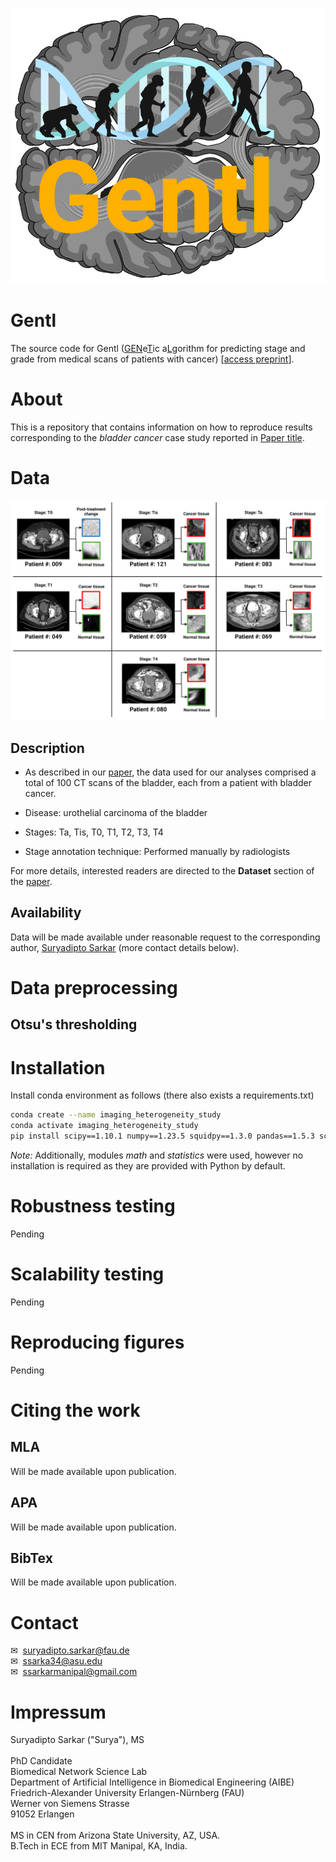 ![Gentl](Gentl-icon.jpeg)

# Gentl
The source code for Gentl (<ins>GEN</ins>e<ins>T</ins>ic a<ins>L</ins>gorithm for predicting stage and grade from medical scans of patients with cancer) [[access preprint](doi-when-available)].

<!------------------>

# About

This is a repository that contains information on how to reproduce results corresponding to the *bladder cancer* case study reported in [Paper title](https://paper-doi-when-available).

<!------------------>

# Data

![fig2-bladder-paper](fig2-bladder-paper.png)

## Description

- As described in our [paper](https://www.mdpi.com/2072-6694/15/6/1673), the data used for our analyses comprised a total of 100 CT scans of the bladder, each from a patient with bladder cancer.

- Disease: urothelial carcinoma of the bladder

- Stages: Ta, Tis, T0, T1, T2, T3, T4

- Stage annotation technique: Performed manually by radiologists

For more details, interested readers are directed to the **Dataset** section of the [paper](https://www.mdpi.com/2072-6694/15/6/1673).

## Availability

Data will be made available under reasonable request to the corresponding author, <a href="mailto:suryadipto.sarkar@fau.de">Suryadipto Sarkar</a> (more contact details below).

<!------------------>

# Data preprocessing

## Otsu's thresholding


<!------------------>

# Installation

Install conda environment as follows (there also exists a requirements.txt)
```bash
conda create --name imaging_heterogeneity_study
conda activate imaging_heterogeneity_study
pip install scipy==1.10.1 numpy==1.23.5 squidpy==1.3.0 pandas==1.5.3 scikit-learn==1.2.2
```
*Note:* Additionally, modules *math* and *statistics* were used, however no installation is required as they are provided with Python by default.

<!------------------>

# Robustness testing

Pending

<!------------------>

# Scalability testing

Pending

<!------------------>

# Reproducing figures

Pending

<!------------------>

# Citing the work

## MLA

Will be made available upon publication.

## APA

Will be made available upon publication.

## BibTex

Will be made available upon publication.

<!------------------>

# Contact

&#x2709;&nbsp;&nbsp;suryadipto.sarkar@fau.de<br/>
&#x2709;&nbsp;&nbsp;ssarka34@asu.edu<br/>
&#x2709;&nbsp;&nbsp;ssarkarmanipal@gmail.com

<!------------------>

# Impressum

Suryadipto Sarkar ("Surya"), MS<br/><br/>
PhD Candidate<br/>
Biomedical Network Science Lab<br/>
Department of Artificial Intelligence in Biomedical Engineering (AIBE)<br/>
Friedrich-Alexander University Erlangen-Nürnberg (FAU)<br/>
Werner von Siemens Strasse<br/>
91052 Erlangen<br/><br/>
MS in CEN from Arizona State University, AZ, USA.<br/>
B.Tech in ECE from MIT Manipal, KA, India.
